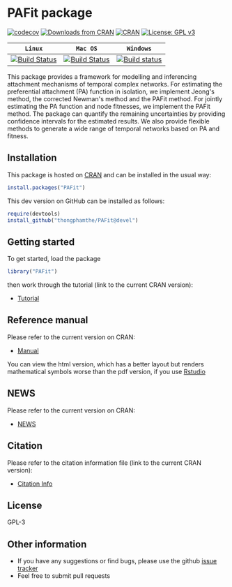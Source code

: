 # PAFit package
[![codecov](https://codecov.io/gh/thongphamthe/PAFit/branch/master/graph/badge.svg)](https://codecov.io/gh/thongphamthe/PAFit)
[![Downloads from CRAN](https://cranlogs.r-pkg.org/badges/PAFit?color=brightgreen)](https://CRAN.R-project.org/package=PAFit)
[![CRAN](https://www.r-pkg.org/badges/version/PAFit)](https://cran.rstudio.com/package=PAFit)
[![License: GPL v3](https://img.shields.io/badge/License-GPL%20v3-brightgreen.svg)](https://www.gnu.org/licenses/gpl-3.0)

| **`Linux`** | **`Mac OS`** | **`Windows`** |
|-----------------|---------------------|------------------|
| [![Build Status](https://travis-ci.org/thongphamthe/PAFit.svg?branch=devel)](https://travis-ci.org/thongphamthe/PAFit) | [![Build Status](https://travis-ci.org/thongphamthe/PAFit.svg?branch=devel)](https://travis-ci.org/thongphamthe/PAFit) | [![Build status](https://ci.appveyor.com/api/projects/status/ufje8pyddp42tbfu?svg=true)](https://ci.appveyor.com/project/thongphamthe/pafit)





This package provides a framework for modelling and inferencing attachment mechanisms of temporal complex networks. For estimating the preferential attachment (PA) function in isolation, we implement Jeong's method, the corrected Newman's method and the PAFit method. For jointly estimating the PA function and node fitnesses, we implement the PAFit method. The package can quantify the remaining uncertainties by providing confidence intervals for the estimated results. We also provide flexible methods to generate a wide range of temporal networks based on PA and fitness.   

Installation
------------

This package is hosted on [CRAN](https://CRAN.R-project.org/package=PAFit) and can be installed in the usual way:
```r
install.packages("PAFit")
```

This dev version on GitHub can be installed as follows:
```r
require(devtools)
install_github("thongphamthe/PAFit@devel")
```

Getting started
---------------

To get started, load the package
```r
library("PAFit")
```
then work through the tutorial (link to the current CRAN version):

 * [Tutorial](https://CRAN.R-project.org/package=PAFit/vignettes/Tutorial.pdf)
 
Reference manual
---------------

Please refer to the current version on CRAN:

 * [Manual](https://CRAN.R-project.org/package=PAFit/PAFit.pdf) 

You can view the html version, which has a better layout but renders mathematical symbols worse than the pdf version, if you use [Rstudio](https://www.rstudio.com/) 

NEWS
---------------

Please refer to the current version on CRAN:

 * [NEWS](https://CRAN.R-project.org/package=PAFit/news.html)

Citation
---------------

Please refer to the citation information file (link to the current CRAN version): 

 * [Citation Info](https://CRAN.R-project.org/package=PAFit/citation.html)
 
License
-----------------
GPL-3

Other information
-----------------

 * If you have any suggestions or find bugs, please use the github [issue tracker](https://github.com/thongphamthe/PAFit/issues)
 * Feel free to submit pull requests
